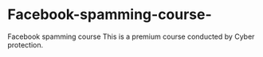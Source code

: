 # Facebook-spamming-course-
Facebook spamming course This is a premium course conducted by Cyber ​​protection. 
